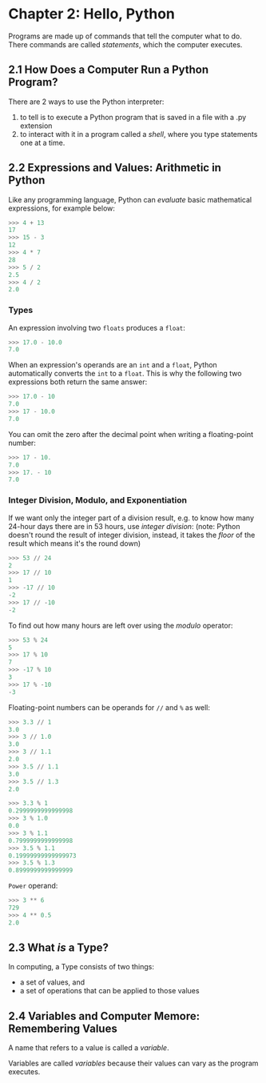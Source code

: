 # Chapter 2: Hello, Python

Programs are made up of commands that tell the computer what to do. There commands are called _statements_, which the computer executes.

## 2.1 How Does a Computer Run a Python Program?

There are 2 ways to use the Python interpreter:

1. to tell is to execute a Python program that is saved in a file with a .py extension
2. to interact with it in a program called a _shell_, where you type statements one at a time.

## 2.2 Expressions and Values: Arithmetic in Python

Like any programming language, Python can _evaluate_ basic mathematical expressions, for example below:

```python
>>> 4 + 13
17
>>> 15 - 3
12
>>> 4 * 7
28
>>> 5 / 2
2.5
>>> 4 / 2
2.0
```

### Types

An expression involving two `floats` produces a `float`:

```python
>>> 17.0 - 10.0
7.0
```

When an expression's operands are an `int` and a `float`, Python automatically converts the `int` to a `float`. This is why the following two expressions both return the same answer:

```python
>>> 17.0 - 10
7.0
>>> 17 - 10.0
7.0
```

You can omit the zero after the decimal point when writing a floating-point number:

```python
>>> 17 - 10.
7.0
>>> 17. - 10
7.0
```

### Integer Division, Modulo, and Exponentiation

If we want only the integer part of a division result, e.g. to know how many 24-hour days there are in 53 hours, use _integer division_: (note: Python doesn't round the result of integer division, instead, it takes the _floor_ of the result which means it's the round down)

```python
>>> 53 // 24
2
>>> 17 // 10
1
>>> -17 // 10
-2
>>> 17 // -10
-2
```

To find out how many hours are left over using the _modulo_ operator:

```python
>>> 53 % 24
5
>>> 17 % 10
7
>>> -17 % 10
3
>>> 17 % -10
-3
```

Floating-point numbers can be operands for `//` and `%` as well:

```python
>>> 3.3 // 1
3.0
>>> 3 // 1.0
3.0
>>> 3 // 1.1
2.0
>>> 3.5 // 1.1
3.0
>>> 3.5 // 1.3
2.0

>>> 3.3 % 1
0.2999999999999998
>>> 3 % 1.0
0.0
>>> 3 % 1.1
0.7999999999999998
>>> 3.5 % 1.1
0.19999999999999973
>>> 3.5 % 1.3
0.8999999999999999
```

`Power` operand:

```python
>>> 3 ** 6
729
>>> 4 ** 0.5
2.0
```

## 2.3 What _is_ a Type?

In computing, a Type consists of two things:

- a set of values, and
- a set of operations that can be applied to those values

## 2.4 Variables and Computer Memore: Remembering Values

A name that refers to a value is called a _variable_.

Variables are called _variables_ because their values can vary as the program executes.